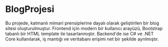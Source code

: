 # BlogProjesi
  Bu projede, katmanlı mimari prensiplerine dayalı olarak geliştirilen bir blog sitesi oluşturulmuştur. Frontend için modern bir kullanıcı arayüzü, Bootstrap tabanlı bir HTML template ile tasarlanmıştır. Backend'de ise C# ve .NET Core kullanılarak, iş mantığı ve veritabanı erişimi net bir şekilde ayrılmıştır.
